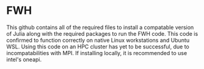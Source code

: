 # FWH
This github contains all of the required files to install a compatable version of Julia along with the required packages to run the FWH code. This code is confirmed to function correctly on native Linux workstations and Ubuntu WSL. Using this code on an HPC cluster has yet to be successful, due to incompatabilities with MPI. If installing locally, it is recommended to use intel's oneapi.
